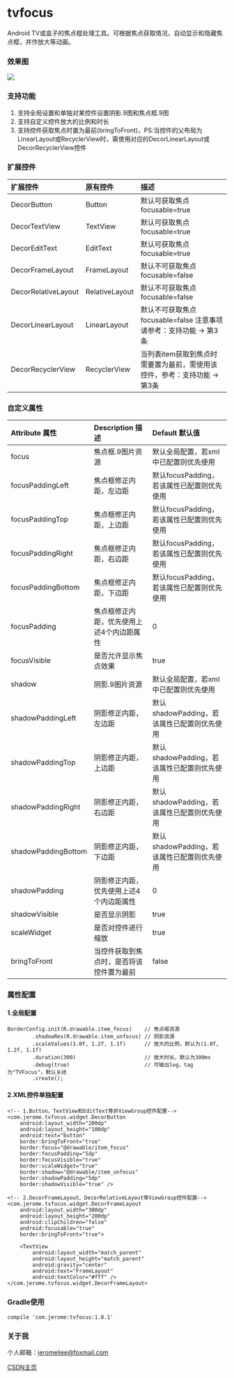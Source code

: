 # tvfocus

Android TV或盒子的焦点框处理工具。可根据焦点获取情况，自动显示和隐藏焦点框，并作放大等动画。

### 效果图

<img src="/resources/tvfocus.gif">

### 支持功能
1. 支持全局设置和单独对某控件设置阴影.9图和焦点框.9图
2. 支持自定义控件放大的比例和时长
3. 支持控件获取焦点时置为最前(bringToFront)，PS:当控件的父布局为LinearLayout或RecyclerView时，需使用对应的DecorLinearLayout或DecorRecyclerView控件

### 扩展控件

| 扩展控件      | 原有控件      | 描述 |
|:---           |:---           |:---       |
| DecorButton   | Button        | 默认可获取焦点 focusable=true|
| DecorTextView | TextView      | 默认可获取焦点 focusable=true|
| DecorEditText | EditText      | 默认可获取焦点 focusable=true|
| DecorFrameLayout | FrameLayout | 默认不可获取焦点 focusable=false |
| DecorRelativeLayout | RelativeLayout | 默认不可获取焦点 focusable=false |
| DecorLinearLayout | LinearLayout | 默认不可获取焦点 focusable=false 注意事项请参考：支持功能 -> 第3条|
| DecorRecyclerView | RecyclerView | 当列表item获取到焦点时需要置为最前，需使用该控件，参考：支持功能 -> 第3条|

### 自定义属性

| Attribute 属性          | Description 描述 |  Default 默认值 |
|:---				     |:---| :---|
| focus                     | 焦点框.9图片资源 | 默认全局配置，若xml中已配置则优先使用 |
| focusPaddingLeft         | 焦点框修正内距，左边距 | 默认focusPadding，若该属性已配置则优先使用 |
| focusPaddingTop         | 焦点框修正内距，上边距 | 默认focusPadding，若该属性已配置则优先使用 |
| focusPaddingRight         | 焦点框修正内距，右边距 | 默认focusPadding，若该属性已配置则优先使用 |
| focusPaddingBottom         | 焦点框修正内距，下边距 | 默认focusPadding，若该属性已配置则优先使用 |
| focusPadding         | 焦点框修正内距，优先使用上述4个内边距属性 | 0 | |
| focusVisible        |是否允许显示焦点效果 | true |
| shadow         | 阴影.9图片资源 | 默认全局配置，若xml中已配置则优先使用 |
| shadowPaddingLeft         | 阴影修正内距，左边距 | 默认shadowPadding，若该属性已配置则优先使用 |
| shadowPaddingTop         | 阴影修正内距，上边距 |默认shadowPadding，若该属性已配置则优先使用 |
| shadowPaddingRight         | 阴影修正内距，右边距 |默认shadowPadding，若该属性已配置则优先使用 |
| shadowPaddingBottom         | 阴影修正内距，下边距 |默认shadowPadding，若该属性已配置则优先使用 |
| shadowPadding         | 阴影修正内距，优先使用上述4个内边距属性 |0|
| shadowVisible         | 是否显示阴影 |true|
| scaleWidget         | 是否对控件进行缩放 | true|
| bringToFront         | 当控件获取到焦点时，是否将该控件置为最前 |false|

### 属性配置

#### 1.全局配置

    BorderConfig.init(R.drawable.item_focus)    // 焦点框资源
            .shadowRes(R.drawable.item_unfocus) // 阴影资源
            .scaleValues(1.0f, 1.2f, 1.1f)      // 放大的比例，默认为(1.0f, 1.2f, 1.1f)
            .duration(300)                      // 放大时长，默认为300ms
            .debug(true)                        // 可输出log，tag为"TVFocus"，默认关闭
            .create();

#### 2.XML控件单独配置

    <!-- 1.Button、TextView和EditText等非ViewGroup控件配置-->
    <com.jerome.tvfocus.widget.DecorButton
        android:layout_width="200dp"
        android:layout_height="100dp"
        android:text="button"
        border:bringToFront="true"
        border:focus="@drawable/item_focus"
        border:focusPadding="5dp"
        border:focusVisible="true"
        border:scaleWidget="true"
        border:shadow="@drawable/item_unfocus"
        border:shadowPadding="5dp"
        border:shadowVisible="true" />

    <!-- 2.DecorFrameLayout、DecorRelativeLayout等ViewGroup控件配置-->
    <com.jerome.tvfocus.widget.DecorFrameLayout
        android:layout_width="300dp"
        android:layout_height="200dp"
        android:clipChildren="false"
        android:focusable="true"
        border:bringToFront="true">

        <TextView
            android:layout_width="match_parent"
            android:layout_height="match_parent"
            android:gravity="center"
            android:text="FrameLayout"
            android:textColor="#fff" />
    </com.jerome.tvfocus.widget.DecorFrameLayout>

### Gradle使用

    compile 'com.jerome:tvfocus:1.0.1'

### 关于我

个人邮箱：jeromeliee@foxmail.com

[CSDN主页](https://blog.csdn.net/JeromeLiee)





